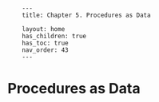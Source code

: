         ---
        title: Chapter 5. Procedures as Data

        layout: home
        has_children: true
        has_toc: true
        nav_order: 43
        ---

Procedures as Data
=================

